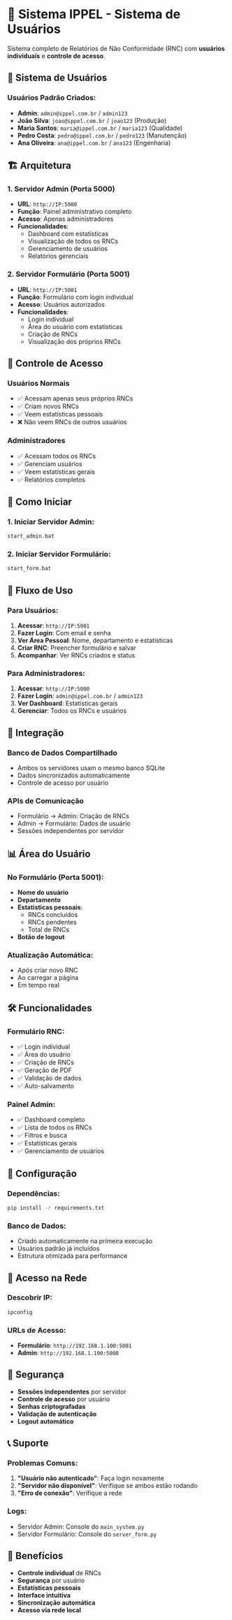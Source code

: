# 🚀 Sistema IPPEL - Sistema de Usuários

Sistema completo de Relatórios de Não Conformidade (RNC) com **usuários individuais** e **controle de acesso**.

## 👥 Sistema de Usuários

### Usuários Padrão Criados:
- **Admin**: `admin@ippel.com.br` / `admin123`
- **João Silva**: `joao@ippel.com.br` / `joao123` (Produção)
- **Maria Santos**: `maria@ippel.com.br` / `maria123` (Qualidade)
- **Pedro Costa**: `pedro@ippel.com.br` / `pedro123` (Manutenção)
- **Ana Oliveira**: `ana@ippel.com.br` / `ana123` (Engenharia)

## 🏗️ Arquitetura

### 1. **Servidor Admin** (Porta 5000)
- **URL**: `http://IP:5000`
- **Função**: Painel administrativo completo
- **Acesso**: Apenas administradores
- **Funcionalidades**:
  - Dashboard com estatísticas
  - Visualização de todos os RNCs
  - Gerenciamento de usuários
  - Relatórios gerenciais

### 2. **Servidor Formulário** (Porta 5001)
- **URL**: `http://IP:5001`
- **Função**: Formulário com login individual
- **Acesso**: Usuários autorizados
- **Funcionalidades**:
  - Login individual
  - Área do usuário com estatísticas
  - Criação de RNCs
  - Visualização dos próprios RNCs

## 🔐 Controle de Acesso

### Usuários Normais
- ✅ Acessam apenas seus próprios RNCs
- ✅ Criam novos RNCs
- ✅ Veem estatísticas pessoais
- ❌ Não veem RNCs de outros usuários

### Administradores
- ✅ Acessam todos os RNCs
- ✅ Gerenciam usuários
- ✅ Veem estatísticas gerais
- ✅ Relatórios completos

## 🚀 Como Iniciar

### 1. Iniciar Servidor Admin:
```bash
start_admin.bat
```

### 2. Iniciar Servidor Formulário:
```bash
start_form.bat
```

## 📱 Fluxo de Uso

### Para Usuários:
1. **Acessar**: `http://IP:5001`
2. **Fazer Login**: Com email e senha
3. **Ver Área Pessoal**: Nome, departamento e estatísticas
4. **Criar RNC**: Preencher formulário e salvar
5. **Acompanhar**: Ver RNCs criados e status

### Para Administradores:
1. **Acessar**: `http://IP:5000`
2. **Fazer Login**: `admin@ippel.com.br` / `admin123`
3. **Ver Dashboard**: Estatísticas gerais
4. **Gerenciar**: Todos os RNCs e usuários

## 🔄 Integração

### Banco de Dados Compartilhado
- Ambos os servidores usam o mesmo banco SQLite
- Dados sincronizados automaticamente
- Controle de acesso por usuário

### APIs de Comunicação
- Formulário → Admin: Criação de RNCs
- Admin → Formulário: Dados de usuário
- Sessões independentes por servidor

## 📊 Área do Usuário

### No Formulário (Porta 5001):
- **Nome do usuário**
- **Departamento**
- **Estatísticas pessoais**:
  - RNCs concluídos
  - RNCs pendentes
  - Total de RNCs
- **Botão de logout**

### Atualização Automática:
- Após criar novo RNC
- Ao carregar a página
- Em tempo real

## 🛠️ Funcionalidades

### Formulário RNC:
- ✅ Login individual
- ✅ Área do usuário
- ✅ Criação de RNCs
- ✅ Geração de PDF
- ✅ Validação de dados
- ✅ Auto-salvamento

### Painel Admin:
- ✅ Dashboard completo
- ✅ Lista de todos os RNCs
- ✅ Filtros e busca
- ✅ Estatísticas gerais
- ✅ Gerenciamento de usuários

## 🔧 Configuração

### Dependências:
```bash
pip install -r requirements.txt
```

### Banco de Dados:
- Criado automaticamente na primeira execução
- Usuários padrão já incluídos
- Estrutura otimizada para performance

## 📱 Acesso na Rede

### Descobrir IP:
```bash
ipconfig
```

### URLs de Acesso:
- **Formulário**: `http://192.168.1.100:5001`
- **Admin**: `http://192.168.1.100:5000`

## 🔐 Segurança

- **Sessões independentes** por servidor
- **Controle de acesso** por usuário
- **Senhas criptografadas**
- **Validação de autenticação**
- **Logout automático**

## 📞 Suporte

### Problemas Comuns:
1. **"Usuário não autenticado"**: Faça login novamente
2. **"Servidor não disponível"**: Verifique se ambos estão rodando
3. **"Erro de conexão"**: Verifique a rede

### Logs:
- Servidor Admin: Console do `main_system.py`
- Servidor Formulário: Console do `server_form.py`

## 🎯 Benefícios

- **Controle individual** de RNCs
- **Segurança** por usuário
- **Estatísticas pessoais**
- **Interface intuitiva**
- **Sincronização automática**
- **Acesso via rede local** 